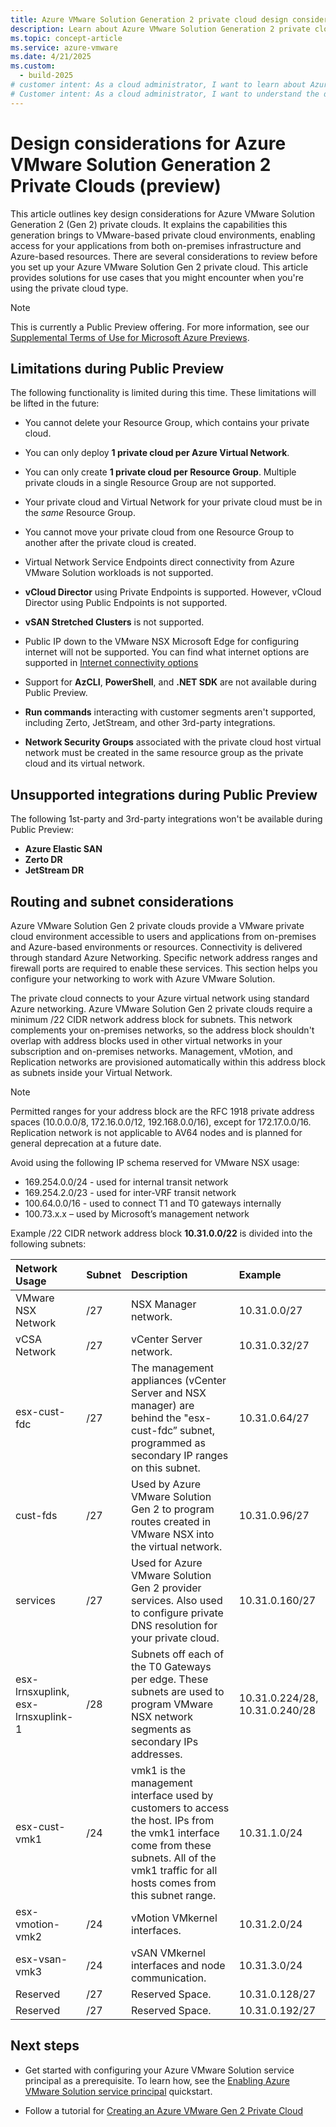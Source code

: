 ```yaml
---
title: Azure VMware Solution Generation 2 private cloud design considerations (preview)
description: Learn about Azure VMware Solution Generation 2 private cloud design considerations.
ms.topic: concept-article
ms.service: azure-vmware
ms.date: 4/21/2025
ms.custom:
  - build-2025
# customer intent: As a cloud administrator, I want to learn about Azure VMware Solution Generation 2 private cloud design considerations so that I can make informed decisions about my Azure VMware Solution deployment.
# Customer intent: As a cloud administrator, I want to understand the design considerations for Azure VMware Solution Generation 2 private clouds so that I can effectively plan and implement my private cloud deployment while ensuring compliance with current limitations and requirements.
---
```


# Design considerations for Azure VMware Solution Generation 2 Private Clouds (preview)

This article outlines key design considerations for Azure VMware Solution Generation 2 (Gen 2) private clouds. It explains the capabilities this generation brings to VMware-based private cloud environments, enabling access for your applications from both on-premises infrastructure and Azure-based resources. There are several considerations to review before you set up your Azure VMware Solution Gen 2 private cloud. This article provides solutions for use cases that you might encounter when you're using the private cloud type.

> [!Note]
> This is currently a Public Preview offering. For more information, see our [Supplemental Terms of Use for Microsoft Azure Previews](https://azure.microsoft.com/support/legal/Preview-supplemental-terms/).

## Limitations during Public Preview

The following functionality is limited during this time. These limitations will be lifted in the future:

- You cannot delete your Resource Group, which contains your private cloud.
- You can only deploy **1 private cloud per Azure Virtual Network**.
- You can only create **1 private cloud per Resource Group**. Multiple private clouds in a single Resource Group are not supported. 
- Your private cloud and Virtual Network for your private cloud must be in the *same* Resource Group.
- You cannot move your private cloud from one Resource Group to another after the private cloud is created.
- Virtual Network Service Endpoints direct connectivity from Azure VMware Solution workloads is not supported.
- **vCloud Director** using Private Endpoints is supported. However, vCloud Director using Public Endpoints is not supported.
- **vSAN Stretched Clusters** is not supported.
- Public IP down to the VMware NSX Microsoft Edge for configuring internet will not be supported. You can find what internet options are supported in [Internet connectivity options](native-internet-connectivity-design-considerations.md)
- Support for **AzCLI**, **PowerShell**, and **.NET SDK** are not available during Public Preview.
- **Run commands** interacting with customer segments aren't supported, including Zerto, JetStream, and other 3rd-party integrations.

- **Network Security Groups** associated with the private cloud host virtual network must be created in the same resource group as the private cloud and its virtual network.

## Unsupported integrations during Public Preview

The following 1st-party and 3rd-party integrations won't be available during Public Preview:
- **Azure Elastic SAN**
- **Zerto DR**
- **JetStream DR**

## Routing and subnet considerations

Azure VMware Solution Gen 2 private clouds provide a VMware private cloud environment accessible to users and applications from on-premises and Azure-based environments or resources. Connectivity is delivered through standard Azure Networking. Specific network address ranges and firewall ports are required to enable these services. This section helps you configure your networking to work with Azure VMware Solution. 

The private cloud connects to your Azure virtual network using standard Azure networking. Azure VMware Solution Gen 2 private clouds require a minimum /22 CIDR network address block for subnets. This network complements your on-premises networks, so the address block shouldn't overlap with address blocks used in other virtual networks in your subscription and on-premises networks. Management, vMotion, and Replication networks are provisioned automatically within this address block as subnets inside your Virtual Network.

> [!Note]
> Permitted ranges for your address block are the RFC 1918 private address spaces (10.0.0.0/8, 172.16.0.0/12, 192.168.0.0/16), except for 172.17.0.0/16. Replication network is not applicable to AV64 nodes and is planned for general deprecation at a future date.

Avoid using the following IP schema reserved for VMware NSX usage: 

- 169.254.0.0/24 - used for internal transit network 
- 169.254.2.0/23 - used for inter-VRF transit network 
- 100.64.0.0/16 - used to connect T1 and T0 gateways internally 
- 100.73.x.x – used by Microsoft’s management network

Example /22 CIDR network address block **10.31.0.0/22** is divided into the following subnets: 

| **Network Usage** | **Subnet** | **Description** | **Example** |
| :-- | :-- | :-- | :-- |
| VMware NSX Network | /27 | NSX Manager network. | 10.31.0.0/27 |
| vCSA Network | /27 | vCenter Server network. | 10.31.0.32/27  |
| esx-cust-fdc | /27 | The management appliances (vCenter Server and NSX manager) are behind the "esx-cust-fdc” subnet, programmed as secondary IP ranges on this subnet. | 10.31.0.64/27  |
| cust-fds | /27 | Used by Azure VMware Solution Gen 2 to program routes created in VMware NSX into the virtual network. | 10.31.0.96/27 |
| services | /27 | Used for Azure VMware Solution Gen 2 provider services. Also used to configure private DNS resolution for your private cloud. | 10.31.0.160/27  |
| esx-lrnsxuplink, esx-lrnsxuplink-1 | /28 | Subnets off each of the T0 Gateways per edge. These subnets are used to program VMware NSX network segments as secondary IPs addresses. | 10.31.0.224/28, 10.31.0.240/28 |  
| esx-cust-vmk1 | /24 | vmk1 is the management interface used by customers to access the host. IPs from the vmk1 interface come from these subnets. All of the vmk1 traffic for all hosts comes from this subnet range. | 10.31.1.0/24  |
| esx-vmotion-vmk2 | /24 | vMotion VMkernel interfaces. | 10.31.2.0/24  |
| esx-vsan-vmk3  | /24 | vSAN VMkernel interfaces and node communication. | 10.31.3.0/24 |
| Reserved | /27 | Reserved Space. | 10.31.0.128/27 |
| Reserved | /27 | Reserved Space. | 10.31.0.192/27 |

## Next steps

- Get started with configuring your Azure VMware Solution service principal as a prerequisite. To learn how, see the [Enabling Azure VMware Solution service principal](native-first-party-principle-security.md) quickstart.
  
- Follow a tutorial for [Creating an Azure VMware Gen 2 Private Cloud](native-create-azure-vmware-virtual-network-private-cloud.md)
